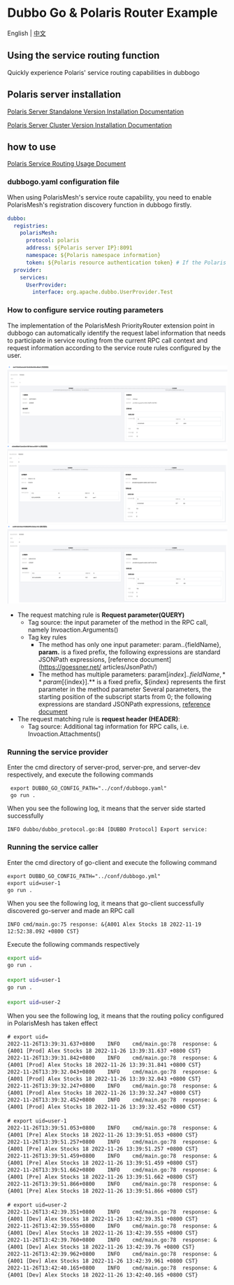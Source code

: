 # Dubbo Go & Polaris Router Example

English | [中文](README-zh.md)

## Using the service routing function

Quickly experience Polaris' service routing capabilities in dubbogo

## Polaris server installation

[Polaris Server Standalone Version Installation Documentation](https://polarismesh.cn/docs/%E4%BD%BF%E7%94%A8%E6%8C%87%E5%8D%97/%E6%9C%8D%E5%8A%A1%E7%AB%AF%E5%AE%89%E8%A3%85/%E5%8D%95%E6%9C%BA%E7%89%88%E5%AE%89%E8%A3%85/)

[Polaris Server Cluster Version Installation Documentation](https://polarismesh.cn/docs/%E4%BD%BF%E7%94%A8%E6%8C%87%E5%8D%97/%E6%9C%8D%E5%8A%A1%E7%AB%AF%E5%AE%89%E8%A3%85/%E9%9B%86%E7%BE%A4%E7%89%88%E5%AE%89%E8%A3%85/)

## how to use

[Polaris Service Routing Usage Document](https://polarismesh.cn/docs/%E5%8C%97%E6%9E%81%E6%98%9F%E6%98%AF%E4%BB%80%E4%B9%88/%E5%8A%9F%E8%83%BD%E7%89%B9%E6%80%A7/%E6%B5%81%E9%87%8F%E7%AE%A1%E7%90%86/#%E5%8A%A8%E6%80%81%E8%B7%AF%E7%94%B1)

### dubbogo.yaml configuration file

When using PolarisMesh's service route capability, you need to enable PolarisMesh's registration discovery function in dubbogo firstly.

````yaml
dubbo:
  registries:
    polarisMesh:
      protocol: polaris
      address: ${Polaris server IP}:8091
      namespace: ${Polaris namespace information}
      token: ${Polaris resource authentication token} # If the Polaris server has enabled authentication for the client, you need to configure this parameter
  provider:
    services:
      UserProvider:
        interface: org.apache.dubbo.UserProvider.Test
````

### How to configure service routing parameters

The implementation of the PolarisMesh PriorityRouter extension point in dubbogo can automatically identify the request label information that needs to participate in service routing from the current RPC call context and request information according to the service route rules configured by the user.

![](images/dubbogo-route-rule-prod.png)
![](images/dubbogo-route-rule-pre.png)
![](images/dubbogo-route-rule-dev.png)

- The request matching rule is **Request parameter(QUERY)**
  - Tag source: the input parameter of the method in the RPC call, namely Invoaction.Arguments()
  - Tag key rules
    - The method has only one input parameter: param.$.${fieldName}, **param.** is a fixed prefix, the following expressions are standard JSONPath expressions, [reference document](https://goessner.net/ articles/JsonPath/)
    - The method has multiple parameters: param[${index}].$.${fieldName}, **param[${index}].** is a fixed prefix, ${index} represents the first parameter in the method parameter Several parameters, the starting position of the subscript starts from 0; the following expressions are standard JSONPath expressions, [reference document](https://goessner.net/articles/JsonPath/)
- The request matching rule is **request header (HEADER)**:
  - Tag source: Additional tag information for RPC calls, i.e. Invoaction.Attachments()

### Running the service provider

Enter the cmd directory of server-prod, server-pre, and server-dev respectively, and execute the following commands

````
 export DUBBO_GO_CONFIG_PATH="../conf/dubbogo.yaml"
 go run .
````

When you see the following log, it means that the server side started successfully

````log
INFO dubbo/dubbo_protocol.go:84 [DUBBO Protocol] Export service:
````


### Running the service caller

Enter the cmd directory of go-client and execute the following command


````
export DUBBO_GO_CONFIG_PATH="../conf/dubbogo.yml"
export uid=user-1
go run .
````

When you see the following log, it means that go-client successfully discovered go-server and made an RPC call

````log
INFO cmd/main.go:75 response: &{A001 Alex Stocks 18 2022-11-19 12:52:38.092 +0800 CST}
````

Execute the following commands respectively

```bash
export uid=
go run .

export uid=user-1
go run .

export uid=user-2
````

When you see the following log, it means that the routing policy configured in PolarisMesh has taken effect

```log
# export uid=
2022-11-26T13:39:31.637+0800    INFO    cmd/main.go:78  response: &{A001 [Prod] Alex Stocks 18 2022-11-26 13:39:31.637 +0800 CST}
2022-11-26T13:39:31.842+0800    INFO    cmd/main.go:78  response: &{A001 [Prod] Alex Stocks 18 2022-11-26 13:39:31.841 +0800 CST}
2022-11-26T13:39:32.043+0800    INFO    cmd/main.go:78  response: &{A001 [Prod] Alex Stocks 18 2022-11-26 13:39:32.043 +0800 CST}
2022-11-26T13:39:32.247+0800    INFO    cmd/main.go:78  response: &{A001 [Prod] Alex Stocks 18 2022-11-26 13:39:32.247 +0800 CST}
2022-11-26T13:39:32.452+0800    INFO    cmd/main.go:78  response: &{A001 [Prod] Alex Stocks 18 2022-11-26 13:39:32.452 +0800 CST}

# export uid=user-1
2022-11-26T13:39:51.053+0800    INFO    cmd/main.go:78  response: &{A001 [Pre] Alex Stocks 18 2022-11-26 13:39:51.053 +0800 CST}
2022-11-26T13:39:51.257+0800    INFO    cmd/main.go:78  response: &{A001 [Pre] Alex Stocks 18 2022-11-26 13:39:51.257 +0800 CST}
2022-11-26T13:39:51.459+0800    INFO    cmd/main.go:78  response: &{A001 [Pre] Alex Stocks 18 2022-11-26 13:39:51.459 +0800 CST}
2022-11-26T13:39:51.662+0800    INFO    cmd/main.go:78  response: &{A001 [Pre] Alex Stocks 18 2022-11-26 13:39:51.662 +0800 CST}
2022-11-26T13:39:51.866+0800    INFO    cmd/main.go:78  response: &{A001 [Pre] Alex Stocks 18 2022-11-26 13:39:51.866 +0800 CST}

# export uid=user-2
2022-11-26T13:42:39.351+0800    INFO    cmd/main.go:78  response: &{A001 [Dev] Alex Stocks 18 2022-11-26 13:42:39.351 +0800 CST}
2022-11-26T13:42:39.555+0800    INFO    cmd/main.go:78  response: &{A001 [Dev] Alex Stocks 18 2022-11-26 13:42:39.555 +0800 CST}
2022-11-26T13:42:39.760+0800    INFO    cmd/main.go:78  response: &{A001 [Dev] Alex Stocks 18 2022-11-26 13:42:39.76 +0800 CST}
2022-11-26T13:42:39.962+0800    INFO    cmd/main.go:78  response: &{A001 [Dev] Alex Stocks 18 2022-11-26 13:42:39.961 +0800 CST}
2022-11-26T13:42:40.165+0800    INFO    cmd/main.go:78  response: &{A001 [Dev] Alex Stocks 18 2022-11-26 13:42:40.165 +0800 CST}
```
